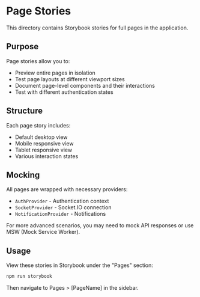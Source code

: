 # Page Stories

This directory contains Storybook stories for full pages in the application.

## Purpose

Page stories allow you to:
- Preview entire pages in isolation
- Test page layouts at different viewport sizes
- Document page-level components and their interactions
- Test with different authentication states

## Structure

Each page story includes:
- Default desktop view
- Mobile responsive view
- Tablet responsive view
- Various interaction states

## Mocking

All pages are wrapped with necessary providers:
- `AuthProvider` - Authentication context
- `SocketProvider` - Socket.IO connection
- `NotificationProvider` - Notifications

For more advanced scenarios, you may need to mock API responses or use MSW (Mock Service Worker).

## Usage

View these stories in Storybook under the "Pages" section:

```bash
npm run storybook
```

Then navigate to Pages > [PageName] in the sidebar.

